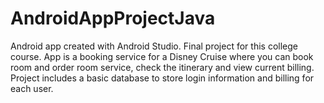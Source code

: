 # AndroidAppProjectJava
Android app created with Android Studio. Final project for this college course. App is a booking service for a Disney Cruise where you can book room and order room service, check the itinerary and view current billing. Project includes a basic database to store login information and billing for each user.

